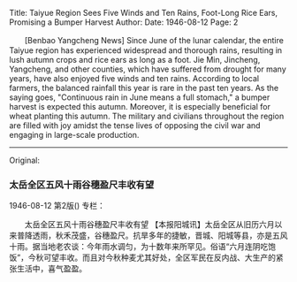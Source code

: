 Title: Taiyue Region Sees Five Winds and Ten Rains, Foot-Long Rice Ears, Promising a Bumper Harvest
Author:
Date: 1946-08-12
Page: 2

　　[Benbao Yangcheng News] Since June of the lunar calendar, the entire Taiyue region has experienced widespread and thorough rains, resulting in lush autumn crops and rice ears as long as a foot. Jie Min, Jincheng, Yangcheng, and other counties, which have suffered from drought for many years, have also enjoyed five winds and ten rains. According to local farmers, the balanced rainfall this year is rare in the past ten years. As the saying goes, "Continuous rain in June means a full stomach," a bumper harvest is expected this autumn. Moreover, it is especially beneficial for wheat planting this autumn. The military and civilians throughout the region are filled with joy amidst the tense lives of opposing the civil war and engaging in large-scale production.



<hr /> 

Original: 


### 太岳全区五风十雨谷穗盈尺丰收有望

1946-08-12
第2版()
专栏：

　　太岳全区五风十雨谷穗盈尺丰收有望
    【本报阳城讯】太岳全区从旧历六月以来普降透雨，秋禾茂盛，谷穗盈尺。抗旱多年的捷敏，晋城、阳城等县，亦是五风十雨。据当地老农谈：今年雨水调匀，为十数年来所罕见。俗语“六月连阴吃饱饭”，今秋可望丰收。而且对今秋种麦尤其好处，全区军民在反内战、大生产的紧张生活中，喜气盈盈。

